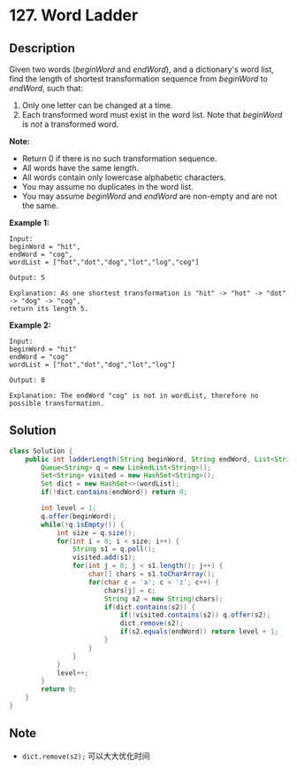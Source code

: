 # 127. Word Ladder

## Description

Given two words (*beginWord* and *endWord*), and a dictionary's word list, find the length of shortest transformation sequence from *beginWord* to *endWord*, such that:

1. Only one letter can be changed at a time.
2. Each transformed word must exist in the word list. Note that *beginWord* is *not* a transformed word.

**Note:**

- Return 0 if there is no such transformation sequence.
- All words have the same length.
- All words contain only lowercase alphabetic characters.
- You may assume no duplicates in the word list.
- You may assume *beginWord* and *endWord* are non-empty and are not the same.

**Example 1:**

```
Input:
beginWord = "hit",
endWord = "cog",
wordList = ["hot","dot","dog","lot","log","cog"]

Output: 5

Explanation: As one shortest transformation is "hit" -> "hot" -> "dot" -> "dog" -> "cog",
return its length 5.
```

**Example 2:**

```
Input:
beginWord = "hit"
endWord = "cog"
wordList = ["hot","dot","dog","lot","log"]

Output: 0

Explanation: The endWord "cog" is not in wordList, therefore no possible transformation.
```

##  Solution

```java
class Solution {
    public int ladderLength(String beginWord, String endWord, List<String> wordList) {
        Queue<String> q = new LinkedList<String>();
        Set<String> visited = new HashSet<String>();
        Set dict = new HashSet<>(wordList);
        if(!dict.contains(endWord)) return 0;

        int level = 1;
        q.offer(beginWord);
        while(!q.isEmpty()) {
            int size = q.size();
            for(int i = 0; i < size; i++) {
                String s1 = q.poll();
                visited.add(s1);
                for(int j = 0; j < s1.length(); j++) {
                    char[] chars = s1.toCharArray();
                    for(char c = 'a'; c < 'z'; c++) {
                        chars[j] = c;
                        String s2 = new String(chars);
                        if(dict.contains(s2)) {
                            if(!visited.contains(s2)) q.offer(s2);
                            dict.remove(s2);
                            if(s2.equals(endWord)) return level + 1;
                        }
                    }
                }
            }
            level++;
        }
        return 0;
    }
}
```

## Note

* `dict.remove(s2);` 可以大大优化时间
